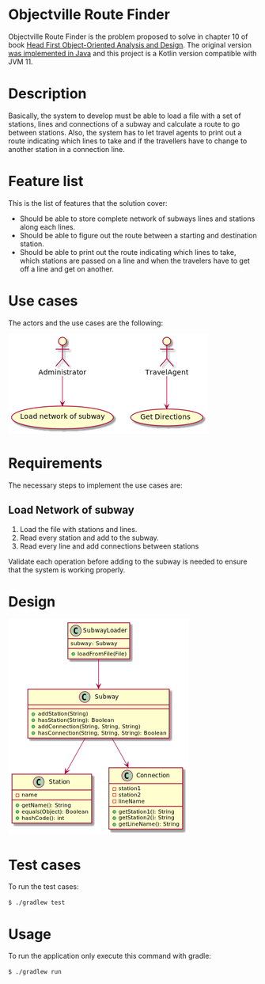 # Objectville Route Finder

Objectville Route Finder is the problem proposed to solve in chapter 10 of book [Head First Object-Oriented Analysis and Design](https://www.oreilly.com/library/view/head-first-object-oriented/0596008678/). The original version [was implemented in Java](https://resources.oreilly.com/examples/9780596008673) and this project is a Kotlin version compatible with JVM 11.

# Description

Basically, the system to develop must be able to load a file with a set of stations, lines and connections of a subway and calculate a route to go between stations. Also, the system has to let travel agents to print out a route indicating which lines to take and if the travellers have to change to another station in a connection line.

# Feature list

This is the list of features that the solution cover:

- Should be able to store complete network of subways lines and stations along each lines.
- Should be able to figure out the route between a starting and destination station.
- Should be able to print out the route indicating which lines to take, which stations are passed on a line and when the travelers have to get off a line and get on another.

# Use cases

The actors and the use cases are the following:

![uml use cases diagram](usecases_diagram.png)

# Requirements

The necessary steps to implement the use cases are:

## Load Network of subway

1. Load the file with stations and lines.
2. Read every station and add to the subway.
3. Read every line and add connections between stations

Validate each operation before adding to the subway is needed to ensure that the system is working properly.

# Design

![uml class diagram](class_diagram.png)

# Test cases

To run the test cases:

`$ ./gradlew test`

# Usage

To run the application only execute this command with gradle:

`$ ./gradlew run`